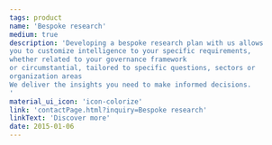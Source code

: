 ```yaml
---
tags: product
name: 'Bespoke research'
medium: true
description: 'Developing a bespoke research plan with us allows 
you to customize intelligence to your specific requirements, 
whether related to your governance framework 
or circumstantial, tailored to specific questions, sectors or 
organization areas
We deliver the insights you need to make informed decisions.
'
material_ui_icon: 'icon-colorize'
link: 'contactPage.html?inquiry=Bespoke research'
linkText: 'Discover more'
date: 2015-01-06
---
```


